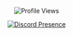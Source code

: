 <div align="center">
  
![Profile Views](https://komarev.com/ghpvc/?username=Rynix01&color=orange&label=PROFILE+VIEWS)

[![Discord Presence](https://lanyard.cnrad.dev/api/538316319829917701)](https://discord.com/users/538316319829917701)
</div>

